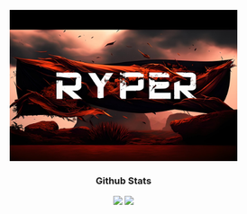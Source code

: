 <p align="center" class="first"><a href="https://github.com/ZeroRyper"><img  width="80%" src="./assets/zyro-image.png" alt="My Name Is Ryper but you can call me ZeroRyper"/></a></p>

<div align="center"> 
  <h3> Github Stats</h3>
  <img height="180em" src="https://github-readme-stats.vercel.app/api?username=ZeroRyper&show_icons=true&theme=tokyonight"/>
  <img height="180em" src="https://github-readme-stats.vercel.app/api/top-langs/?username=ZeroRyper&layout=compact&theme=tokyonight"/> 
</div>
